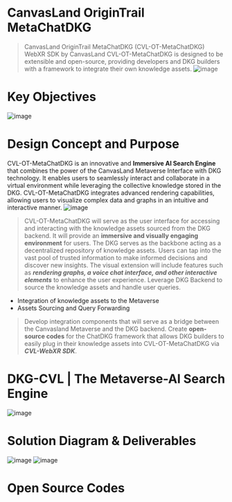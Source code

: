 # CanvasLand OriginTrail MetaChatDKG
> CanvasLand OriginTrail MetaChatDKG (CVL-OT-MetaChatDKG) WebXR SDK by CanvasLand
CVL-OT-MetaChatDKG is designed to be extensible and open-source, providing developers and DKG builders with a framework to integrate their own knowledge assets. 
![image](https://github.com/Zen-CVL/CVL-OT-ChatDKG/assets/148840443/697ca762-8f9d-4d39-acd4-6c5abc6c84e5)
# Key Objectives
![image](https://github.com/Zen-CVL/CVL-OT-ChatDKG/assets/148840443/da313674-9a44-44f0-8ada-4350cc9af815)
# Design Concept and Purpose
CVL-OT-MetaChatDKG is an innovative and **Immersive AI Search Engine** that combines the power of the CanvasLand Metaverse Interface with DKG technology.
It enables users to seamlessly interact and collaborate in a virtual environment while leveraging the collective knowledge stored in the DKG.
CVL-OT-MetaChatDKG integrates advanced rendering capabilities, allowing users to visualize complex data and graphs in an intuitive and interactive manner.
![image](https://github.com/Zen-CVL/CVL-OT-ChatDKG/assets/148840443/cb3eddc0-4eb0-4c91-9945-80e9c6c0043d)
> CVL-OT-MetaChatDKG will serve as the user interface for accessing and interacting with the knowledge assets sourced from the DKG backend.
It will provide an **immersive and visually engaging environment** for users. The DKG serves as the backbone acting as a decentralized repository of knowledge assets.
Users can tap into the vast pool of trusted information to make informed decisions and discover new insights.
The visual extension will include features such as ***rendering graphs, a voice chat interface, and other interactive elements*** to enhance the user experience.
>  Leverage DKG Backend to source the knowledge assets and handle user queries.
- Integration of knowledge assets to the Metaverse
- Assets Sourcing and Query Forwarding
> Develop integration components that will serve as a bridge between the Canvasland Metaverse and the DKG backend.
Create **open-source codes** for the ChatDKG framework that allows DKG builders to easily plug in their knowledge assets into CVL-OT-MetaChatDKG via ***CVL-WebXR SDK***.
# DKG-CVL | The Metaverse-AI Search Engine
![image](https://github.com/Zen-CVL/CVL-OT-ChatDKG/assets/148840443/ff237dbb-d4ba-4bdf-b886-f96d97427797)
# Solution Diagram & Deliverables
![image](https://github.com/Zen-CVL/CVL-OT-ChatDKG/assets/148840443/0198655c-d1a7-4f2a-9850-1f7270134c2b)
![image](https://github.com/Zen-CVL/CanvasLand-OriginTrail-ChatDKG/assets/148840443/43bb6ed0-d3a7-418e-b31a-94c8a2743e6e)
# Open Source Codes
